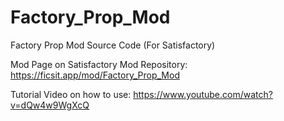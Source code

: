 # Factory_Prop_Mod
Factory Prop Mod Source Code (For Satisfactory)

Mod Page on Satisfactory Mod Repository: https://ficsit.app/mod/Factory_Prop_Mod

Tutorial Video on how to use:
https://www.youtube.com/watch?v=dQw4w9WgXcQ
